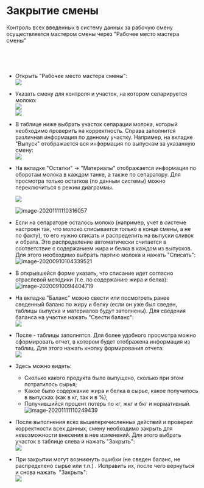 # Закрытие смены


Контроль всех введенных в систему данных за рабочую смену осуществляется
мастером смены через "Рабочее место мастера смены"

 

 

- Открыть "Рабочее место мастера смены":  
  ![](CloseWorkShift.assets/drex_zakrytie_smeny_1_custom.png)

-   Указать смену для контроля и участок, на котором сепарируется
    молоко:  
![](CloseWorkShift.assets/drex_zakrytie_smeny_1_custom_2.png)  
![](CloseWorkShift.assets/drex_zakrytie_smeny_1_custom_3.png)
    
-   В таблице ниже выбрать участок сепарации молока, который необходимо
    проверить на корректность. Справа заполнится различная информация по
    данному участку. Например, на вкладке "Выпуск" отображается вся
    информация по выпускам за указанную смену:  
![](CloseWorkShift.assets/drex_zakrytie_smeny_1_custom_4.png)
    
-   На вкладке "Остатки" -\> "Материалы" отображается информация по
    оборотам молока в каждом танке, а также по сепаратору.
    Для просмотра только остатков (по данным системы) можно
    переключиться в режим диаграммы.  

    ![](../../../../Cheese/SemiHardCheese/Separation/CheckWorkShift/CloseWorkShift/CloseWorkShift.assets/image-20200818100020720.png)
    
    ![image-20201111110316057](CloseWorkShift.assets/image-20201111110316057.png)
    
-   Если на сепараторе осталось молоко (например, учет в системе
    настроен так, что молоко списывается только в конце смены, а не по
    факту), то его нужно списать и распределить на выпуски сливок и
    обрата. Это распределение автоматически считается в соответствие с
    содержанием жира и белка в каждом из выпусков. Для этого необходимо выбрать партию молока и нажать "Списать":  
![image-20200910104339521](../../../../Cheese/SemiHardCheese/Separation/CheckWorkShift/CloseWorkShift/CloseWorkShift.assets/image-20200910104339521.png)
    
-    В открывшейся форме указать, что списание идет согласно отраслевой
    методики (т.е. по содержанию жира и белка):  
![image-20200910094404719](../../../../Cheese/SemiHardCheese/Separation/CheckWorkShift/CloseWorkShift/CloseWorkShift.assets/image-20200910094404719.png)
    
-   На вкладке "Баланс" можно свести или посмотреть ранее сведенный
    баланс по жиру и белку (если он уже был сведен, таблицы выпуска и
    материалов будут заполнены). Для сведения баланса на участке нажать
    "Свести баланс":  
![](CloseWorkShift.assets/drex_zakrytie_smeny_1_custom_8.png)
    
-    После - таблицы заполнятся. Для более удобного просмотра можно
    сформировать отчет, в котором будет отображена информация из таблиц.
    Для этого нажать кнопку формирования отчета:  
![](CloseWorkShift.assets/drex_zakrytie_smeny_1_custom_9.png)
    
-   Здесь можно видеть:
    -   Сколько какого продукта было выпущено, сколько при этом потратилось
    сырья;
    -   Какое было содержание жира и белка в сырье, какое получилось в
    выпусках (как в кг, так и в %);
    -   Получившийся процент потерь по кг, жкг и бкг и нормативный.  
    ![image-20201111110249439](CloseWorkShift.assets/image-20201111110249439.png) 
    
-   После выполнения всех вышеперечисленных действий и проверки
    корректности всех данных, смену необходимо закрыть для невозможности
    внесения в нее изменений. Для этого выбрать участок в таблице слева
    и нажать "Закрыть":  
![](CloseWorkShift.assets/drex_zakrytie_smeny_1_custom_11.png)
    
-   При закрытии могут возникнуть ошибки (не сведен баланс, не
    распределено сырье или т.п.) . Исправить их, после чего вернуться и
    снова нажать  "Закрыть":  
![](CloseWorkShift.assets/drex_zakrytie_smeny_1_custom_12.png)